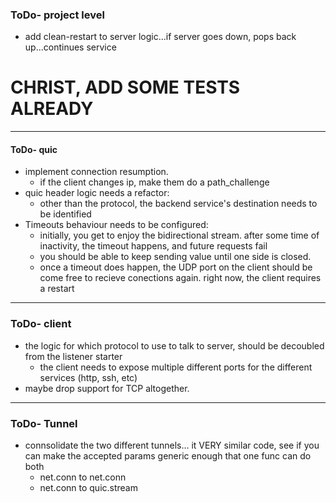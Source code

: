 ### ToDo- project level
- add clean-restart to server logic...if server goes down, pops back up...continues service
# CHRIST, ADD SOME TESTS ALREADY
---
#### ToDo- quic
- implement connection resumption.
    - if the client changes ip, make them do a path_challenge
- quic header logic needs a refactor:
    - other than the protocol, the backend service's destination needs to be identified
- Timeouts behaviour needs to be configured:
    - initially, you get to enjoy the bidirectional stream. after some time of inactivity, the timeout happens, and future requests fail
    - you should be able to keep sending value until one side is closed.
    - once a timeout does happen, the UDP port on the client should be come free to recieve conections again. right now, the client requires a restart
---
### ToDo- client
- the logic for which protocol to use to talk to server, should be decoubled from the listener starter
    - the client needs to expose multiple different ports for the different services (http, ssh, etc)
- maybe drop support for TCP altogether.

---
### ToDo- Tunnel
- connsolidate the two different tunnels... it VERY similar code, see if you can make the accepted params generic enough that one func can do both
    - net.conn to net.conn
    - net.conn to quic.stream
